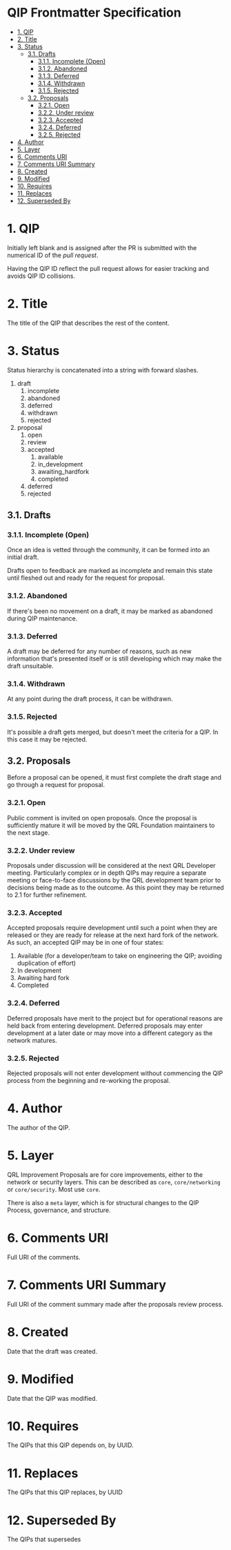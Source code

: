# QIP Frontmatter Specification <!-- omit in toc -->

- [1. QIP](#1-qip)
- [2. Title](#2-title)
- [3. Status](#3-status)
  - [3.1. Drafts](#31-drafts)
    - [3.1.1. Incomplete (Open)](#311-incomplete-open)
    - [3.1.2. Abandoned](#312-abandoned)
    - [3.1.3. Deferred](#313-deferred)
    - [3.1.4. Withdrawn](#314-withdrawn)
    - [3.1.5. Rejected](#315-rejected)
  - [3.2. Proposals](#32-proposals)
    - [3.2.1. Open](#321-open)
    - [3.2.2. Under review](#322-under-review)
    - [3.2.3. Accepted](#323-accepted)
    - [3.2.4. Deferred](#324-deferred)
    - [3.2.5. Rejected](#325-rejected)
- [4. Author](#4-author)
- [5. Layer](#5-layer)
- [6. Comments URI](#6-comments-uri)
- [7. Comments URI Summary](#7-comments-uri-summary)
- [8. Created](#8-created)
- [9. Modified](#9-modified)
- [10. Requires](#10-requires)
- [11. Replaces](#11-replaces)
- [12. Superseded By](#12-superseded-by)

# 1. QIP

Initially left blank and is assigned after the PR is submitted with the numerical ID of the *pull request*. 

Having the QIP ID reflect the pull request allows for easier tracking and avoids QIP ID collisions.

# 2. Title

The title of the QIP that describes the rest of the content. 

# 3. Status

Status hierarchy is concatenated into a string with forward slashes.

1. draft
   1. incomplete
   2. abandoned
   3. deferred
   4. withdrawn
   5. rejected
2. proposal
   1. open
   2. review
   3. accepted
      1. available
      2. in_development
      3. awaiting_hardfork
      4. completed
   4. deferred
   5. rejected

## 3.1. Drafts

### 3.1.1. Incomplete (Open)

Once an idea is vetted through the community, it can be formed into an initial draft.

Drafts open to feedback are marked as incomplete and remain this state until fleshed out and ready for the request for proposal.

### 3.1.2. Abandoned

If there's been no movement on a draft, it may be marked as abandoned during QIP maintenance. 

### 3.1.3. Deferred

A draft may be deferred for any number of reasons, such as new information that's presented itself or is still developing which may make the draft unsuitable.

### 3.1.4. Withdrawn

At any point during the draft process, it can be withdrawn.

### 3.1.5. Rejected

It's possible a draft gets merged, but doesn't meet the criteria for a QIP. In this case it may be rejected.

## 3.2. Proposals

Before a proposal can be opened, it must first complete the draft stage and go through a request for proposal.

### 3.2.1. Open

Public comment is invited on open proposals. Once the proposal is sufficiently mature it will be moved by the QRL Foundation maintainers to the next stage.

### 3.2.2. Under review

Proposals under discussion will be considered at the next QRL Developer meeting. Particularly complex or in depth QIPs may require a separate meeting or face-to-face discussions by the QRL development team prior to decisions being made as to the outcome.  As this point they may be returned to 2.1 for further refinement.

### 3.2.3. Accepted

Accepted proposals require development until such a point when they are released
or they are ready for release at the next hard fork of the network.  As such, an
accepted QIP may be in one of four states:

1. Available (for a developer/team to take on engineering the QIP; avoiding
duplication of effort)
2. In development
3. Awaiting hard fork
4. Completed

### 3.2.4. Deferred

Deferred proposals have merit to the project but for operational reasons are held
back from entering development.  Deferred proposals may enter development at a
later date or may move into a different category as the network matures.

### 3.2.5. Rejected

Rejected proposals will not enter development without commencing the QIP process from the beginning and re-working the proposal.

# 4. Author

The author of the QIP.

# 5. Layer

QRL Improvement Proposals are for core improvements, either to the network or security layers. This can be described as `core`, `core/networking` or `core/security`. Most use `core`.

There is also a `meta` layer, which is for structural changes to the QIP Process, governance, and structure.

# 6. Comments URI

Full URI of the comments.

# 7. Comments URI Summary

Full URI of the comment summary made after the proposals review process.

# 8. Created

Date that the draft was created.

# 9. Modified

Date that the QIP was modified.

# 10. Requires

The QIPs that this QIP depends on, by UUID.

# 11. Replaces

The QIPs that this QIP replaces, by UUID

# 12. Superseded By

The QIPs that supersedes 